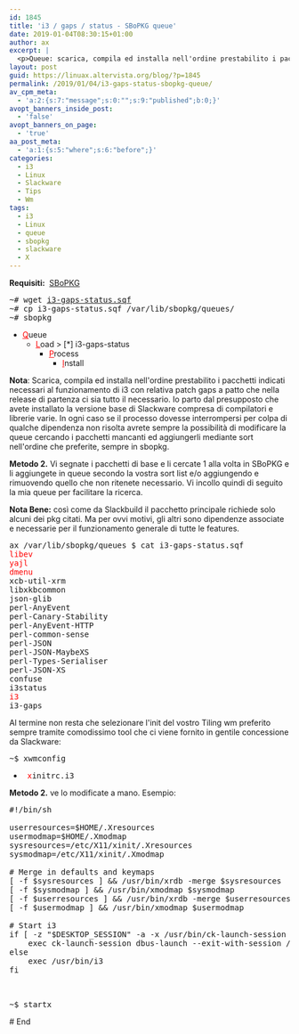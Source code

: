```yaml
---
id: 1845
title: 'i3 / gaps / status - SBoPKG queue'
date: 2019-01-04T08:30:15+01:00
author: ax
excerpt: |
  <p>Queue: scarica, compila ed installa nell'ordine prestabilito i pacchetti indicati necessari al funzionamento di i3 con relativa patch gaps</p>
layout: post
guid: https://linuax.altervista.org/blog/?p=1845
permalink: /2019/01/04/i3-gaps-status-sbopkg-queue/
av_cpm_meta:
  - 'a:2:{s:7:"message";s:0:"";s:9:"published";b:0;}'
avopt_banners_inside_post:
  - 'false'
avopt_banners_on_page:
  - 'true'
aa_post_meta:
  - 'a:1:{s:5:"where";s:6:"before";}'
categories:
  - i3
  - Linux
  - Slackware
  - Tips
  - Wm
tags:
  - i3
  - Linux
  - queue
  - sbopkg
  - slackware
  - X
---
```

**Requisiti:**  [SBoPKG](https://sbopkg.org/downloads.php)

<pre>~# wget <a href="https://linuax.altervista.org/blog/wp-content/uploads/2019/01/i3-gaps-status.sqf">i3-gaps-status.sqf</a>
~# cp i3-gaps-status.sqf /var/lib/sbopkg/queues/
~# sbopkg</pre>

  * <span style="text-decoration: underline;"><span style="color: #ff0000; text-decoration: underline;">Q</span></span>ueue 
      * <span style="text-decoration: underline;"><span style="color: #ff0000; text-decoration: underline;">L</span></span>oad > [*] i3-gaps-status 
          * <span style="text-decoration: underline;"><span style="color: #ff0000; text-decoration: underline;">P</span></span>rocess 
              * <span style="text-decoration: underline;"><span style="color: #ff0000; text-decoration: underline;">I</span></span>nstall

**Nota**: Scarica, compila ed installa nell'ordine prestabilito i pacchetti indicati necessari al funzionamento di i3 con relativa patch gaps a patto che nella release di partenza ci sia tutto il necessario. Io parto dal presupposto che avete installato la versione base di Slackware compresa di compilatori e librerie varie. In ogni caso se il processo dovesse interrompersi per colpa di qualche dipendenza non risolta avrete sempre la possibilità di modificare la queue cercando i pacchetti mancanti ed aggiungerli mediante sort nell'ordine che preferite, sempre in sbopkg.

**Metodo 2.** Vi segnate i pacchetti di base e li cercate 1 alla volta in SBoPKG e li aggiungete in queue secondo la vostra sort list e/o aggiungendo e rimuovendo quello che non ritenete necessario. Vi incollo quindi di seguito la mia queue per facilitare la ricerca.

**Nota Bene:** così come da Slackbuild il pacchetto principale richiede solo alcuni dei pkg citati. Ma per ovvi motivi, gli altri sono dipendenze associate e necessarie per il funzionamento generale di tutte le features.

<pre>ax /var/lib/sbopkg/queues $ cat i3-gaps-status.sqf 
<span style="color: #ff0000;">libev</span>
<span style="color: #ff0000;">yajl</span>
<span style="color: #ff0000;">dmenu</span>
xcb-util-xrm
libxkbcommon
json-glib
perl-AnyEvent
perl-Canary-Stability
perl-AnyEvent-HTTP
perl-common-sense
perl-JSON
perl-JSON-MaybeXS
perl-Types-Serialiser
perl-JSON-XS
confuse
i3status
<span style="color: #ff0000;">i3</span>
i3-gaps</pre>

Al termine non resta che selezionare l'init del vostro Tiling wm preferito sempre tramite comodissimo tool che ci viene fornito in gentile concessione da Slackware:

<pre>~$ xwmconfig</pre>

  * <pre> <span style="color: #ff0000;">x</span>initrc.i3</pre>

**Metodo 2.** ve lo modificate a mano. Esempio:

<pre><div class="codecolorer-container bash dawn" style="overflow:auto;white-space:nowrap;width:%;">
  <div class="bash codecolorer">
    <span class="co0">#!/bin/sh</span><br />
    <br />
    <span class="re2">userresources</span>=<span class="re1">$HOME</span><span class="sy0">/</span>.Xresources<br />
    <span class="re2">usermodmap</span>=<span class="re1">$HOME</span><span class="sy0">/</span>.Xmodmap<br />
    <span class="re2">sysresources</span>=<span class="sy0">/</span>etc<span class="sy0">/</span>X11<span class="sy0">/</span>xinit<span class="sy0">/</span>.Xresources<br />
    <span class="re2">sysmodmap</span>=<span class="sy0">/</span>etc<span class="sy0">/</span>X11<span class="sy0">/</span>xinit<span class="sy0">/</span>.Xmodmap<br />
    <br />
    <span class="co0"># Merge in defaults and keymaps</span><br />
    <span class="br0">&#91;</span> <span class="re5">-f</span> <span class="re1">$sysresources</span> <span class="br0">&#93;</span> <span class="sy0">&&</span> <span class="sy0">/</span>usr<span class="sy0">/</span>bin<span class="sy0">/</span>xrdb <span class="re5">-merge</span> <span class="re1">$sysresources</span><br />
    <span class="br0">&#91;</span> <span class="re5">-f</span> <span class="re1">$sysmodmap</span> <span class="br0">&#93;</span> <span class="sy0">&&</span> <span class="sy0">/</span>usr<span class="sy0">/</span>bin<span class="sy0">/</span><span class="kw2">xmodmap</span> <span class="re1">$sysmodmap</span><br />
    <span class="br0">&#91;</span> <span class="re5">-f</span> <span class="re1">$userresources</span> <span class="br0">&#93;</span> <span class="sy0">&&</span> <span class="sy0">/</span>usr<span class="sy0">/</span>bin<span class="sy0">/</span>xrdb <span class="re5">-merge</span> <span class="re1">$userresources</span><br />
    <span class="br0">&#91;</span> <span class="re5">-f</span> <span class="re1">$usermodmap</span> <span class="br0">&#93;</span> <span class="sy0">&&</span> <span class="sy0">/</span>usr<span class="sy0">/</span>bin<span class="sy0">/</span><span class="kw2">xmodmap</span> <span class="re1">$usermodmap</span><br />
    <br />
    <span class="co0"># Start i3</span><br />
    <span class="kw1">if</span> <span class="br0">&#91;</span> <span class="re5">-z</span> <span class="st0">"<span class="es2">$DESKTOP_SESSION</span>"</span> <span class="re5">-a</span> <span class="re5">-x</span> <span class="sy0">/</span>usr<span class="sy0">/</span>bin<span class="sy0">/</span>ck-launch-session <span class="br0">&#93;</span>; <span class="kw1">then</span><br />
    &nbsp; &nbsp; <span class="kw3">exec</span> ck-launch-session dbus-launch <span class="re5">--exit-with-session</span> <span class="sy0">/</span>usr<span class="sy0">/</span>bin<span class="sy0">/</span>i3<br />
    <span class="kw1">else</span><br />
    &nbsp; &nbsp; <span class="kw3">exec</span> <span class="sy0">/</span>usr<span class="sy0">/</span>bin<span class="sy0">/</span>i3<br />
    <span class="kw1">fi</span>
  </div>
</div>

</pre>

<pre>~$ startx</pre>

\# End